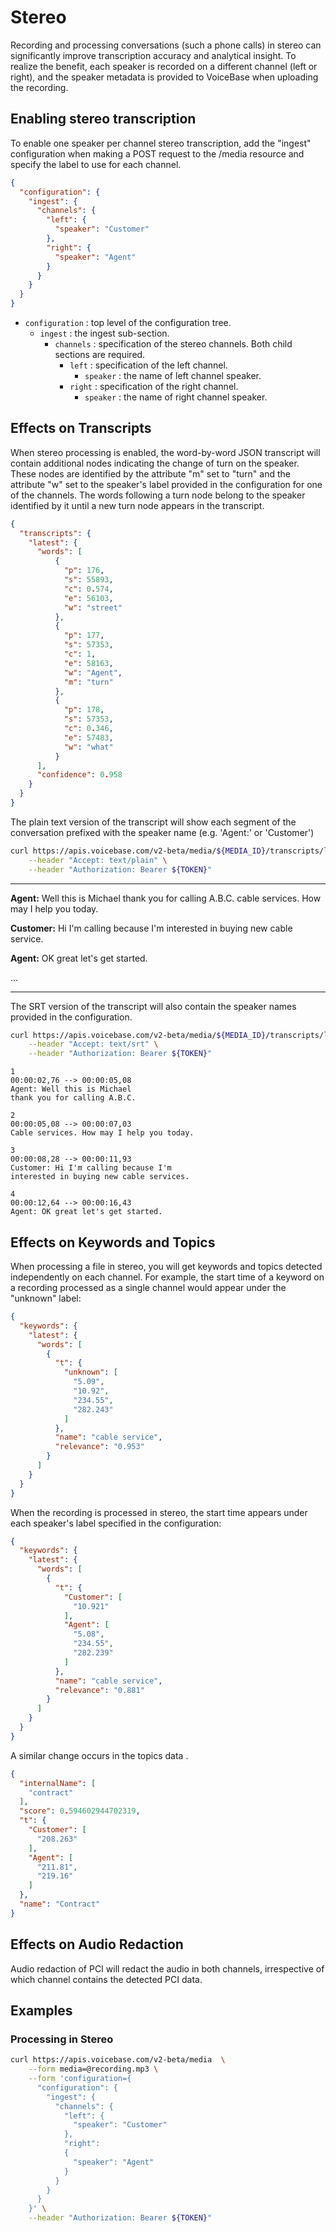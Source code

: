 # Stereo

Recording and processing conversations (such a phone calls) in stereo can significantly improve transcription accuracy and analytical insight. To realize the benefit, each speaker is recorded on a different channel (left or right), and the speaker metadata is provided to VoiceBase when uploading the recording.

## Enabling stereo transcription

To enable one speaker per channel stereo transcription, add the "ingest" configuration when making a POST request to the /media resource and specify the label to use for each channel.

```json
{
  "configuration": {
    "ingest": {
      "channels": {
        "left": {
          "speaker": "Customer"
        },
        "right": {
          "speaker": "Agent"
        }
      }
    }
  }
}
```

- `configuration` : top level of the configuration tree.
    - `ingest` : the ingest sub-section.
        - `channels` : specification of the stereo channels.  Both child sections are required.
            - `left` : specification of the left channel.
                - `speaker` : the name of left channel speaker.
            - `right` : specification of the right channel.
                - `speaker` : the name of right channel speaker.
                

## Effects on Transcripts

When stereo processing is enabled, the word-by-word JSON transcript will contain additional nodes indicating the change of turn on the speaker. These nodes are identified by the attribute "m" set to "turn" and the attribute "w" set to the speaker's label provided in the configuration for one of the channels. The words following a turn node belong to the speaker identified by it until a new turn node appears in the transcript.

```json
{
  "transcripts": {
    "latest": {
      "words": [
          {
            "p": 176,
            "s": 55893,
            "c": 0.574,
            "e": 56103,
            "w": "street"
          },
          {
            "p": 177,
            "s": 57353,
            "c": 1,
            "e": 58163,
            "w": "Agent",
            "m": "turn"
          },
          {
            "p": 178,
            "s": 57353,
            "c": 0.346,
            "e": 57483,
            "w": "what"
          }
      ],
      "confidence": 0.958
    }
  }
}
```

The plain text version of the transcript will show each segment of the conversation prefixed with the speaker name (e.g. 'Agent:' or  'Customer')

```bash
curl https://apis.voicebase.com/v2-beta/media/${MEDIA_ID}/transcripts/latest \
    --header "Accept: text/plain" \
    --header "Authorization: Bearer ${TOKEN}" 
```

---
**Agent:** Well this is Michael thank you for calling A.B.C. cable services.
How may I help you today. 

**Customer:** Hi I'm calling because I'm interested in buying new cable service.

**Agent:** OK great let's get started.  

...

---


The SRT version of the transcript will also contain the speaker names provided in
the configuration.

```bash
curl https://apis.voicebase.com/v2-beta/media/${MEDIA_ID}/transcripts/latest  \
    --header "Accept: text/srt" \
    --header "Authorization: Bearer ${TOKEN}"
```

```
1
00:00:02,76 --> 00:00:05,08
Agent: Well this is Michael
thank you for calling A.B.C.

2
00:00:05,08 --> 00:00:07,03
Cable services. How may I help you today.

3
00:00:08,28 --> 00:00:11,93
Customer: Hi I'm calling because I'm
interested in buying new cable services.

4
00:00:12,64 --> 00:00:16,43
Agent: OK great let's get started.

```

## Effects on Keywords and Topics

When processing a file in stereo, you will get keywords and topics detected
independently on each channel. For example, the start time of a keyword on a
recording processed as a single channel would appear under the "unknown" label:

```json
{
  "keywords": {
    "latest": {
      "words": [
        {
          "t": {
            "unknown": [
              "5.09",
              "10.92",
              "234.55",
              "282.243"
            ]
          },
          "name": "cable service",
          "relevance": "0.953"
        }
      ]
    }
  }
}
```

When the recording is processed in stereo, the start time appears under each speaker's label specified in the configuration:

```json
{
  "keywords": {
    "latest": {
      "words": [
        {
          "t": {
            "Customer": [
              "10.921"
            ],
            "Agent": [
              "5.08",
              "234.55",
              "282.239"
            ]
          },
          "name": "cable service",
          "relevance": "0.881"
        }
      ]
    }
  }
}
```

A similar change occurs in the topics data .
```json
{
  "internalName": [
    "contract"
  ],
  "score": 0.594602944702319,
  "t": {
    "Customer": [
      "208.263"
    ],
    "Agent": [
      "211.81",
      "219.16"
    ]
  },
  "name": "Contract"
}
```

## Effects on Audio Redaction

Audio redaction of PCI will redact the audio in both channels, irrespective of which channel contains the detected PCI data.

## Examples

### Processing in Stereo
```bash
curl https://apis.voicebase.com/v2-beta/media  \
    --form media=@recording.mp3 \
    --form 'configuration={
      "configuration": {
        "ingest": {
          "channels": {
            "left": {
              "speaker": "Customer"
            },
            "right":
            {
              "speaker": "Agent"
            }
          }
        }
      }
    }' \
    --header "Authorization: Bearer ${TOKEN}"
```
